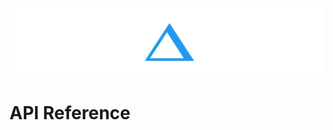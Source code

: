 <img
  style="background-color: #272822; display: block; margin: auto; max-height: 8em; width: 100%"
  alt="interact.js"
  src="img/ijs-anim-short.svg">

# API Reference
